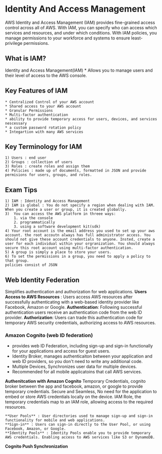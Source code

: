 # Identity And Access Management
AWS Identity and Access Management (IAM) provides fine-grained access control across all of AWS. With IAM, you can specify who can access which services and resources, and under which conditions. With IAM policies, you manage permissions to your workforce and systems to ensure least-privilege permissions.


## What is IAM?
Identity and Access Management(IAM)
    * Allows you to manage users and their level of access to the AWS console.

## Key Features of IAM
    * Centralized Control of your AWS account
    * Shared access to your AWS account
    * Granular Permissions
    * Multi-factor authentication
    * ability to provide temporary access for users, devices, and services nescessary
    * a custom password rotation policy
    * Integartion with many AWS services

## Key Terminology for IAM
    1) Users : end user
    2) Groups : collection of users
    3) Roles : create roles and assign them
    4) Policies : made up of documents, formatted in JSON and provide permisions for users, groups, and roles.

## Exam Tips
    1) IAM : Identity and Access Management
    2) IAM is global : You do not specify a region when dealing with IAM. When you create a user or group, it is created globally.
    3)  You can access the AWS platform in threee ways:
        1. via the console
        2. programmatically
        3. using a software development kit(sdk)
    4) Your root account is the email address you used to set up your aws account. the root accoutn always has full administrator access. You should not give these account credentials to anyone. Insted, create a user for each individual within your orgranization. You should always secure this root account using multi-factor authentication.
    5) A group is simply a place to store your users.
    6) To set the permissions in a group, you need to apply a policy to that group.
    policies consist of JSON



## Web Identity Federation
Simplifies authentication and authorization for web applications. 
**Users Access to AWS Resources** : Users access AWS resources after successfully authenticating with a web-based identity provider like Facebook, Amazon or Google.
**Authentication**: Following successful authentication users receive an authentication code from the web ID provider. 
**Authorization**: Users can trade this authentication code for temporary AWS security credentials, authorizing access to AWS resources.

### Amazon Cognito (web ID federation)
* provides web ID Federation, including sign-up and sign-in functionally for your applications and access for guest users.
* Identity Broker, manages authenticaiton between your application and web ID providers, so you don't need to write any additional code.
* Multiple Devices, Synchronizes user data for multiple devices.
* Recommended for all mobile applicatoins that call AWS services.

**Authenitcation with Amazon Cognito**
Temporary Credentials, cognito broker between the app and facebook, amazon, or google to provide temporary credentials.
Secure and Seamless, No need for the application to embed or store AWS credentials locally on the device.
IAM Role, the temporary credentials map to an IAM role, allowing access to the required resources.
```
**User Pools** : User directories used to manage sign-up and sign-in functionality for mobile and web applications.
**Sign-in** : Users can sign-in directly to the User Pool, or using Facebook, Amazon, or Google.
**Identity Pools** : Identity Pools enable you to provide temporary AWS credentials. Enabling access to AWS services like S3 or DynamoDB.
```

**Cognito Push Synchronization**

